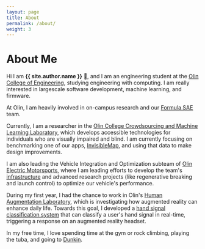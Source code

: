 ```yaml
---
layout: page
title: About
permalink: /about/
weight: 3
---
```


# **About Me**

Hi I am **{{ site.author.name }}** :wave:, and I am an engineering student at the [Olin College of Engineering](https://www.olin.edu/), studying engineering with computing. I am really interested in largescale software development, machine learning, and firmware.

At Olin, I am heavily involved in on-campus research and our [Formula SAE](https://www.fsaeonline.com/) team. 

Currently, I am a researcher in the [Olin College Crowdsourcing and Machine Learning Laboratory](http://occam.olin.edu/), which develops accessible technologies for individuals who are visually impaired and blind. I am currently focusing on benchmarking one of our apps, [InvisibleMap](/projects/1-invisible-map-benchmarking), and using that data to make design improvements.

I am also leading the Vehicle Integration and Optimization subteam of [Olin Electric Motorsports](https://pages.olin.edu/human-augmentation-lab/), where I am leading efforts to develop the team's [infrastructure]() and advanced research projects (like regenerative breaking and launch control) to optimize our vehicle's performance.

During my first year, I had the chance to work in Olin's [Human Augmentation Laboratory](https://pages.olin.edu/human-augmentation-lab/), which is investigating how augmented reality can enhance daily life. Towards this goal, I developed a [hand signal classification system]() that can classify a user's hand signal in real-time, triggering a response on an augmented reality headset.

In my free time, I love spending time at the gym or rock climbing, playing the tuba, and going to [Dunkin](https://www.dunkindonuts.com/en).